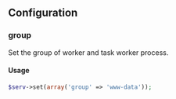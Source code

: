 ## Configuration

### group

Set the group of worker and task worker process.

#### Usage

```php
$serv->set(array('group' => 'www-data'));
```
